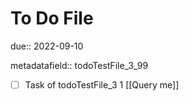 # To Do File

due:: 2022-09-10

metadatafield:: todoTestFile_3_99

- [ ] Task of todoTestFile_3 1 [[Query me]]
